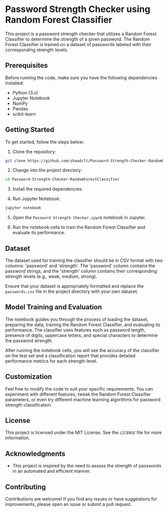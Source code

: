 # Password Strength Checker using Random Forest Classifier

This project is a password strength checker that utilizes a Random Forest Classifier to determine the strength of a given password. The Random Forest Classifier is trained on a dataset of passwords labeled with their corresponding strength levels.

## Prerequisites

Before running the code, make sure you have the following dependencies installed:

- Python (3.x)
- Jupyter Notebook
- NumPy
- Pandas
- scikit-learn

## Getting Started

To get started, follow the steps below:

1. Clone the repository:

```bash
git clone https://github.com/shaadclt/Password-Strength-Checker-RandomForestClassifier.git
```

2. Change into the project directory:

```bash
cd Password-Strength-Checker-RandomForestClassifier
```

3. Install the required dependencies:

4. Run Jupyter Notebook:

```bash
jupyter notebook
```

5. Open the `Password Strength Checker.ipynb` notebook in Jupyter.

6. Run the notebook cells to train the Random Forest Classifier and evaluate its performance.

## Dataset

The dataset used for training the classifier should be in CSV format with two columns: 'password' and 'strength'. The 'password' column contains the password strings, and the 'strength' column contains their corresponding strength levels (e.g., weak, medium, strong).

Ensure that your dataset is appropriately formatted and replace the `passwords.csv` file in the project directory with your own dataset.

## Model Training and Evaluation

The notebook guides you through the process of loading the dataset, preparing the data, training the Random Forest Classifier, and evaluating its performance. The classifier uses features such as password length, presence of digits, uppercase letters, and special characters to determine the password strength.

After running the notebook cells, you will see the accuracy of the classifier on the test set and a classification report that provides detailed performance metrics for each strength level.

## Customization

Feel free to modify the code to suit your specific requirements. You can experiment with different features, tweak the Random Forest Classifier parameters, or even try different machine learning algorithms for password strength classification.

## License

This project is licensed under the MIT License. See the `LICENSE` file for more information.

## Acknowledgments

- This project is inspired by the need to assess the strength of passwords in an automated and efficient manner.

## Contributing

Contributions are welcome! If you find any issues or have suggestions for improvements, please open an issue or submit a pull request.


